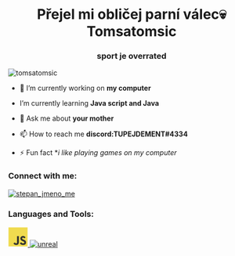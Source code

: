 <h1 align="center">Přejel mi obličej parní válec💀 Tomsatomsic</h1>
<h3 align="center">sport je overrated</h3>

<p align="left"> <img src="https://komarev.com/ghpvc/?username=tomsatomsic&label=Profile%20views&color=0e75b6&style=flat" alt="tomsatomsic" /> </p>

- 🔭 I’m currently working on **my computer**

-  I’m currently learning **Java script and Java**

- 💬 Ask me about **your mother**

- 📫 How to reach me **discord:TUPEJDEMENT#4334**

- ⚡ Fun fact **i like playing games on my computer*

<h3 align="left">Connect with me:</h3>
<p align="left">
<a href="https://instagram.com/stepan_jmeno_me" target="blank"><img align="center" src="https://raw.githubusercontent.com/rahuldkjain/github-profile-readme-generator/master/src/images/icons/Social/instagram.svg" alt="stepan_jmeno_me" height="30" width="40" /></a>
</p>

<h3 align="left">Languages and Tools:</h3>
<p align="left"> <a href="https://developer.mozilla.org/en-US/docs/Web/JavaScript" target="_blank" rel="noreferrer"> <img src="https://raw.githubusercontent.com/devicons/devicon/master/icons/javascript/javascript-original.svg" alt="javascript" width="40" height="40"/> </a> <a href="https://unrealengine.com/" target="_blank" rel="noreferrer"> <img src="https://raw.githubusercontent.com/kenangundogan/fontisto/036b7eca71aab1bef8e6a0518f7329f13ed62f6b/icons/svg/brand/unreal-engine.svg" alt="unreal" width="40" height="40"/> </a> </p>
